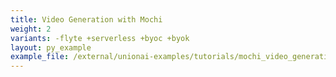 ```yaml
---
title: Video Generation with Mochi
weight: 2
variants: -flyte +serverless +byoc +byok
layout: py_example
example_file: /external/unionai-examples/tutorials/mochi_video_generation/mochi_video_generation.py
---
```

